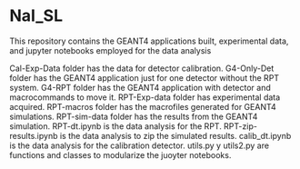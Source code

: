 # NaI_SL
This repository contains the GEANT4 applications built, experimental data, and jupyter notebooks employed for the data analysis

Cal-Exp-Data folder has the data for detector calibration.
G4-Only-Det folder has the GEANT4 application just for one detector without the RPT system.
G4-RPT folder has the GEANT4 application with detector and macrocommands to move it.
RPT-Exp-data folder has experimental data acquired.
RPT-macros folder has the macrofiles generated for GEANT4 simulations.
RPT-sim-data folder has the results from the GEANT4 simulation.
RPT-dt.ipynb is the data analysis for the RPT.
RPT-zip-results.ipynb is the data analysis to zip the simulated results.
calib_dt.ipynb is the data analysis for the calibration detector.
utils.py y utils2.py are functions and classes to modularize the juoyter notebooks.
